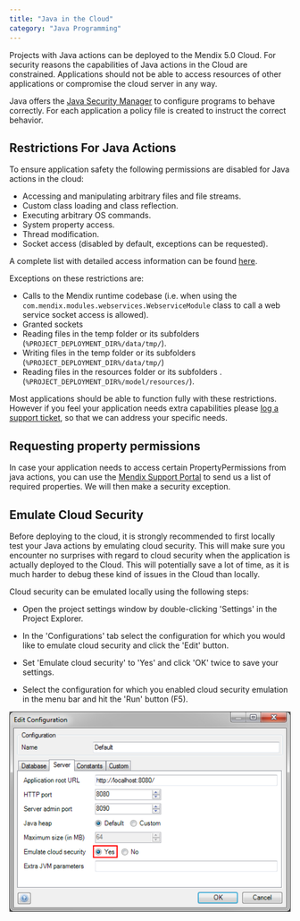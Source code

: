 ```yaml
---
title: "Java in the Cloud"
category: "Java Programming"
---
```



Projects with Java actions can be deployed to the Mendix 5.0 Cloud. For security reasons the capabilities of Java actions in the Cloud are constrained. Applications should not be able to access resources of other applications or compromise the cloud server in any way.

Java offers the [Java Security Manager](http://download.oracle.com/javase/tutorial/essential/environment/security.html "Java Security Manager") to configure programs to behave correctly. For each application a policy file is created to instruct the correct behavior.

## Restrictions For Java Actions

To ensure application safety the following permissions are disabled for Java actions in the cloud:

*   Accessing and manipulating arbitrary files and file streams.
*   Custom class loading and class reflection.
*   Executing arbitrary OS commands.
*   System property access.
*   Thread modification.
*   Socket access (disabled by default, exceptions can be requested).

A complete list with detailed access information can be found [here](http://download.oracle.com/javase/6/docs/technotes/guides/security/permissions.html#PermsAndMethods "Restriction details").

Exceptions on these restrictions are:

*   Calls to the Mendix runtime codebase (i.e. when using the `com.mendix.modules.webservices.WebserviceModule` class to call a web service socket access is allowed).
*   Granted sockets
*   Reading files in the temp folder or its subfolders (`%PROJECT_DEPLOYMENT_DIR%/data/tmp/`).
*   Writing files in the temp folder or its subfolders (`%PROJECT_DEPLOYMENT_DIR%/data/tmp/`)
*   Reading files in the resources folder or its subfolders .(`%PROJECT_DEPLOYMENT_DIR%/model/resources/`).

Most applications should be able to function fully with these restrictions. However if you feel your application needs extra capabilities please [log a support ticket](https://support.mendix.com/), so that we can address your specific needs.

## Requesting property permissions

In case your application needs to access certain PropertyPermissions from java actions, you can use the [Mendix Support Portal](https://support.mendix.com/) to send us a list of required properties. We will then make a security exception.

## Emulate Cloud Security

Before deploying to the cloud, it is strongly recommended to first locally test your Java actions by emulating cloud security. This will make sure you encounter no surprises with regard to cloud security when the application is actually deployed to the Cloud. This will potentially save a lot of time, as it is much harder to debug these kind of issues in the Cloud than locally.

Cloud security can be emulated locally using the following steps:

*   Open the project settings window by double-clicking 'Settings' in the Project Explorer.

*   In the 'Configurations' tab select the configuration for which you would like to emulate cloud security and click the 'Edit' button.

*   Set 'Emulate cloud security' to 'Yes' and click 'OK' twice to save your settings.

*   Select the configuration for which you enabled cloud security emulation in the menu bar and hit the 'Run' button (F5).

![](attachments/4194602/4325407.png)
